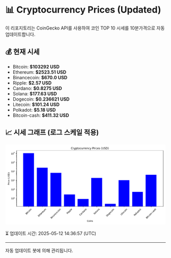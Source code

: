 
# 📊 Cryptocurrency Prices (Updated)

이 리포지토리는 CoinGecko API를 사용하여 코인 TOP 10 시세를 10분가격으로 자동 업데이트합니다.

## 💰 현재 시세
- Bitcoin: **$103292 USD**
- Ethereum: **$2523.51 USD**
- Binancecoin: **$670.0 USD**
- Ripple: **$2.57 USD**
- Cardano: **$0.8275 USD**
- Solana: **$177.63 USD**
- Dogecoin: **$0.236621 USD**
- Litecoin: **$101.24 USD**
- Polkadot: **$5.18 USD**
- Bitcoin-cash: **$411.32 USD**

## 📈 시세 그래프 (로그 스케일 적용)
![Crypto Prices](crypto_prices.png)

⏳ 업데이트 시간: 2025-05-12 14:36:57 (UTC)

---
자동 업데이트 봇에 의해 관리됩니다.
